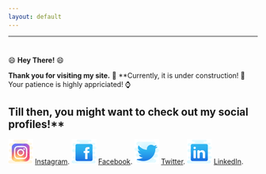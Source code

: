 ```yaml
---
layout: default
---
```


---

#
😄 **Hey There!** 😄

**Thank you for visiting my site.** 👏
**Currently, it is under construction! 🚧
Your patience is highly appriciated! ⌚
##
Till then, you might want to check out my social profiles!**
---
![Instagram](./icons/icons8-instagram-50.png)
[Instagram](https://instagram.com/teekamsuthar).
![Facebook](./icons/icons8-facebook-old-50.png)
[Facebook](https://www.facebook.com/teekam.suthar.79).
![Twitter](./icons/icons8-twitter-50.png)
[Twitter](https://twitter.com/Teekam_Suthar).
![LinkedIn](./icons/icons8-linkedin-50.png)
[LinkedIn](https://www.linkedin.com/in/teekam-suthar-59730b171/).
